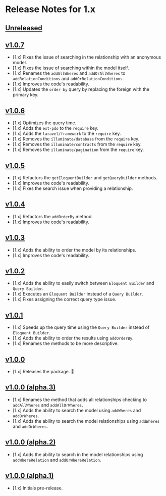 # Release Notes for 1.x

## [Unreleased](https://github.com/mahmoudmohamedramadan/easy-model/compare/v1.0.7...1.x)

## [v1.0.7](https://github.com/mahmoudmohamedramadan/easy-model/releases/tag/v1.0.7)

- [1.x] Fixes the issue of searching in the relationship with an anonymous model.
- [1.x] Fixes the issue of searching within the model itself.
- [1.x] Renames the `addAllWheres` and `addOrAllWheres` to `addRelationConditions` and `addOrRelationConditions`.
- [1.x] Improves the code's readability.
- [1.x] Updates the `order by` query by replacing the foreign with the primary key.

## [v1.0.6](https://github.com/mahmoudmohamedramadan/easy-model/releases/tag/v1.0.6)

- [1.x] Optimizes the query time.
- [1.x] Adds the `ext-pdo` to the `require` key.
- [1.x] Adds the `laravel/framework` to the `require` key.
- [1.x] Removes the `illuminate/database` from the `require` key.
- [1.x] Removes the `illuminate/contracts` from the `require` key.
- [1.x] Removes the `illuminate/pagination` from the `require` key.

## [v1.0.5](https://github.com/mahmoudmohamedramadan/easy-model/releases/tag/v1.0.5)

- [1.x] Refactors the `getEloquentBuilder` and `getQueryBuilder` methods.
- [1.x] Improves the code's readability.
- [1.x] Fixes the search issue when providing a relationship.

## [v1.0.4](https://github.com/mahmoudmohamedramadan/easy-model/releases/tag/v1.0.4)

- [1.x] Refactors the `addOrderBy` method.
- [1.x] Improves the code's readability.

## [v1.0.3](https://github.com/mahmoudmohamedramadan/easy-model/releases/tag/v1.0.3)

- [1.x] Adds the ability to order the model by its relationships.
- [1.x] Improves the code's readability.

## [v1.0.2](https://github.com/mahmoudmohamedramadan/easy-model/releases/tag/v1.0.2)

- [1.x] Adds the ability to easily switch between `Eloquent Builder` and `Query Builder`.
- [1.x] Executes an `Eloquent Builder` instead of a `Query Builder`.
- [1.x] Fixes assigning the correct query type issue.

## [v1.0.1](https://github.com/mahmoudmohamedramadan/easy-model/releases/tag/v1.0.1)

- [1.x] Speeds up the query time using the `Query Builder` instead of `Eloquent Builder`.
- [1.x] Adds the ability to order the results using `addOrderBy`.
- [1.x] Renames the methods to be more descriptive.

## [v1.0.0](https://github.com/mahmoudmohamedramadan/easy-model/releases/tag/v1.0.0)

- [1.x] Releases the package. 🎉

## [v1.0.0 (alpha.3)](https://github.com/mahmoudmohamedramadan/easy-model/releases/tag/v1.0.0-alpha.3)

- [1.x] Renames the method that adds all relationships checking to `addAllWheres` and `addAllOrWheres`.
- [1.x] Adds the ability to search the model using `addWheres` and `addOrWheres`.
- [1.x] Adds the ability to search the model relationships using `addWheres` and `addOrWheres`.

## [v1.0.0 (alpha.2)](https://github.com/mahmoudmohamedramadan/easy-model/releases/tag/v1.0.0-alpha.2)

- [1.x] Adds the ability to search in the model relationships using `addWhereRelation` and `addOrWhereRelation`.

## [v1.0.0 (alpha.1)](https://github.com/mahmoudmohamedramadan/easy-model/releases/tag/v1.0.0-alpha.1)

- [1.x] Initials pre-release.
